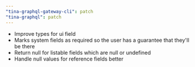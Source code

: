 ```yaml
---
"tina-graphql-gateway-cli": patch
"tina-graphql": patch
---
```


- Improve types for ui field
- Marks system fields as required so the user has a guarantee that they'll be there
- Return null for listable fields which are null or undefined
- Handle null values for reference fields better
